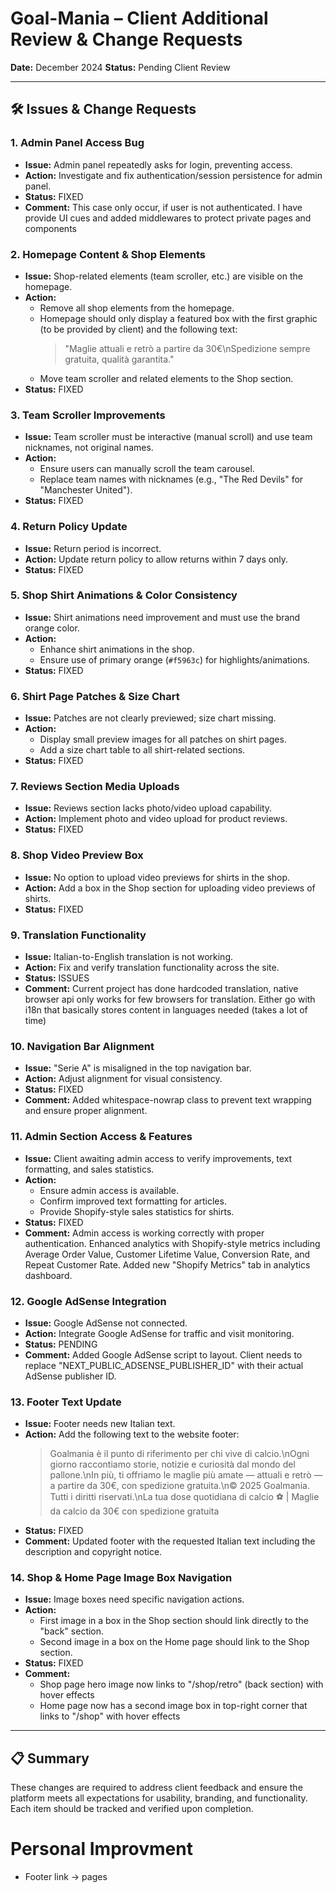 # Goal-Mania – Client Additional Review & Change Requests

**Date:** December 2024
**Status:** Pending Client Review

---

## 🛠️ Issues & Change Requests

### 1. Admin Panel Access Bug
- **Issue:** Admin panel repeatedly asks for login, preventing access.
- **Action:** Investigate and fix authentication/session persistence for admin panel.
- **Status:** FIXED
- **Comment:** This case only occur, if user is not authenticated. I have provide UI cues and added middlewares to protect private pages and components

### 2. Homepage Content & Shop Elements
- **Issue:** Shop-related elements (team scroller, etc.) are visible on the homepage.
- **Action:**
  - Remove all shop elements from the homepage.
  - Homepage should only display a featured box with the first graphic (to be provided by client) and the following text:
    > "Maglie attuali e retrò a partire da 30€\nSpedizione sempre gratuita, qualità garantita."
  - Move team scroller and related elements to the Shop section.
- **Status:** FIXED

### 3. Team Scroller Improvements
- **Issue:** Team scroller must be interactive (manual scroll) and use team nicknames, not original names.
- **Action:**
  - Ensure users can manually scroll the team carousel.
  - Replace team names with nicknames (e.g., "The Red Devils" for "Manchester United").
- **Status:** FIXED

### 4. Return Policy Update
- **Issue:** Return period is incorrect.
- **Action:** Update return policy to allow returns within 7 days only.
- **Status:** FIXED

### 5. Shop Shirt Animations & Color Consistency
- **Issue:** Shirt animations need improvement and must use the brand orange color.
- **Action:**
  - Enhance shirt animations in the shop.
  - Ensure use of primary orange (`#f5963c`) for highlights/animations.
- **Status:** FIXED

### 6. Shirt Page Patches & Size Chart
- **Issue:** Patches are not clearly previewed; size chart missing.
- **Action:**
  - Display small preview images for all patches on shirt pages.
  - Add a size chart table to all shirt-related sections.
- **Status:** FIXED

### 7. Reviews Section Media Uploads
- **Issue:** Reviews section lacks photo/video upload capability.
- **Action:** Implement photo and video upload for product reviews.
- **Status:** FIXED

### 8. Shop Video Preview Box
- **Issue:** No option to upload video previews for shirts in the shop.
- **Action:** Add a box in the Shop section for uploading video previews of shirts.
- **Status:** FIXED

### 9. Translation Functionality
- **Issue:** Italian-to-English translation is not working.
- **Action:** Fix and verify translation functionality across the site.
- **Status:** ISSUES
- **Comment:** Current project has done hardcoded translation, native browser api only works for few browsers for translation. Either go with i18n that basically stores content in languages needed (takes a lot of time) 

### 10. Navigation Bar Alignment
- **Issue:** "Serie A" is misaligned in the top navigation bar.
- **Action:** Adjust alignment for visual consistency.
- **Status:** FIXED
- **Comment:** Added whitespace-nowrap class to prevent text wrapping and ensure proper alignment.

### 11. Admin Section Access & Features
- **Issue:** Client awaiting admin access to verify improvements, text formatting, and sales statistics.
- **Action:**
  - Ensure admin access is available.
  - Confirm improved text formatting for articles.
  - Provide Shopify-style sales statistics for shirts.
- **Status:** FIXED
- **Comment:** Admin access is working correctly with proper authentication. Enhanced analytics with Shopify-style metrics including Average Order Value, Customer Lifetime Value, Conversion Rate, and Repeat Customer Rate. Added new "Shopify Metrics" tab in analytics dashboard.

### 12. Google AdSense Integration
- **Issue:** Google AdSense not connected.
- **Action:** Integrate Google AdSense for traffic and visit monitoring.
- **Status:** PENDING
- **Comment:** Added Google AdSense script to layout. Client needs to replace "NEXT_PUBLIC_ADSENSE_PUBLISHER_ID" with their actual AdSense publisher ID.

### 13. Footer Text Update
- **Issue:** Footer needs new Italian text.
- **Action:** Add the following text to the website footer:
  > Goalmania è il punto di riferimento per chi vive di calcio.\nOgni giorno raccontiamo storie, notizie e curiosità dal mondo del pallone.\nIn più, ti offriamo le maglie più amate — attuali e retrò — a partire da 30€, con spedizione gratuita.\n© 2025 Goalmania. Tutti i diritti riservati.\nLa tua dose quotidiana di calcio ⚽ | Maglie da calcio da 30€ con spedizione gratuita
- **Status:** FIXED
- **Comment:** Updated footer with the requested Italian text including the description and copyright notice.

### 14. Shop & Home Page Image Box Navigation
- **Issue:** Image boxes need specific navigation actions.
- **Action:**
  - First image in a box in the Shop section should link directly to the "back" section.
  - Second image in a box on the Home page should link to the Shop section.
- **Status:** FIXED
- **Comment:** 
  - Shop page hero image now links to "/shop/retro" (back section) with hover effects
  - Home page now has a second image box in top-right corner that links to "/shop" with hover effects

---

## 📋 Summary

These changes are required to address client feedback and ensure the platform meets all expectations for usability, branding, and functionality. Each item should be tracked and verified upon completion. 

# Personal Improvment
- Footer link -> pages